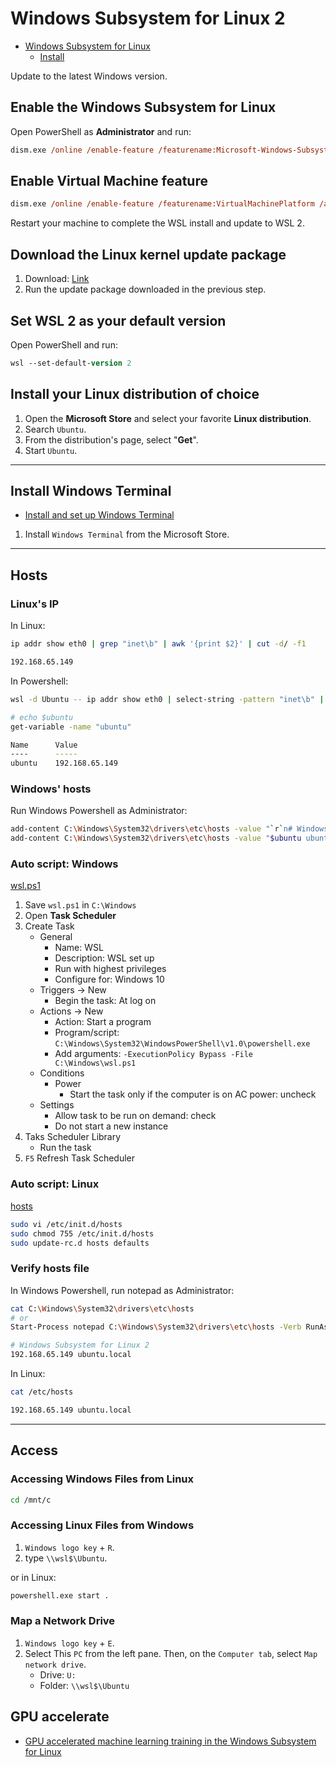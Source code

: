 # Windows Subsystem for Linux 2

- [Windows Subsystem for Linux](https://docs.microsoft.com/en-us/windows/wsl/)
  - [Install](https://docs.microsoft.com/en-us/windows/wsl/install-win10#manual-installation-steps)

Update to the latest Windows version.

## Enable the Windows Subsystem for Linux

Open PowerShell as **Administrator** and run:

```ps
dism.exe /online /enable-feature /featurename:Microsoft-Windows-Subsystem-Linux /all /norestart
```

## Enable Virtual Machine feature

```ps
dism.exe /online /enable-feature /featurename:VirtualMachinePlatform /all /norestart
```

Restart your machine to complete the WSL install and update to WSL 2.

## Download the Linux kernel update package

1. Download: [Link](https://docs.microsoft.com/en-us/windows/wsl/install-win10#step-4---download-the-linux-kernel-update-package)
2. Run the update package downloaded in the previous step.

## Set WSL 2 as your default version

Open PowerShell and run:

```ps
wsl --set-default-version 2
```

## Install your Linux distribution of choice

1. Open the **Microsoft Store** and select your favorite **Linux distribution**.
2. Search `Ubuntu`.
3. From the distribution's page, select "**Get**".
4. Start `Ubuntu`.

---

## Install Windows Terminal

- [Install and set up Windows Terminal](https://docs.microsoft.com/en-us/windows/terminal/get-started)

1. Install `Windows Terminal` from the Microsoft Store.

---

## Hosts

### Linux's IP

In Linux:

```bash
ip addr show eth0 | grep "inet\b" | awk '{print $2}' | cut -d/ -f1

192.168.65.149
```

In Powershell:

```bash
wsl -d Ubuntu -- ip addr show eth0 | select-string -pattern "inet\b" | out-string | %{$_.trim()} | %{($_ -split ' ')[1]} | %{($_ -split '/')[0]} | set-variable -name "ubuntu"
```

```bash
# echo $ubuntu
get-variable -name "ubuntu"

Name      Value
----      -----
ubuntu    192.168.65.149
```

### Windows' hosts

Run Windows Powershell as Administrator:

```bash
add-content C:\Windows\System32\drivers\etc\hosts -value "`r`n# Windows Subsystem for Linux 2"
add-content C:\Windows\System32\drivers\etc\hosts -value "$ubuntu ubuntu.local"
```

### Auto script: Windows

[wsl.ps1](windows/wsl.ps1)

1. Save `wsl.ps1` in `C:\Windows`
1. Open **Task Scheduler**
1. Create Task
   - General
      - Name: WSL
      - Description: WSL set up
      - Run with highest privileges
      - Configure for: Windows 10
   - Triggers → New
     - Begin the task: At log on
   - Actions → New
     - Action: Start a program
     - Program/script: `C:\Windows\System32\WindowsPowerShell\v1.0\powershell.exe`
     - Add arguments: `-ExecutionPolicy Bypass -File C:\Windows\wsl.ps1`
   - Conditions
     - Power
       - Start the task only if the computer is on AC power: uncheck
   - Settings
     - Allow task to be run on demand: check
     - Do not start a new instance
2. Taks Scheduler Library
   - Run the task
3. `F5` Refresh Task Scheduler

### Auto script: Linux

[hosts](linux/hosts)

```bash
sudo vi /etc/init.d/hosts
sudo chmod 755 /etc/init.d/hosts
sudo update-rc.d hosts defaults
```

### Verify hosts file

In Windows Powershell, run notepad as Administrator:

```bash
cat C:\Windows\System32\drivers\etc\hosts
# or
Start-Process notepad C:\Windows\System32\drivers\etc\hosts -Verb RunAs
```

```bash
# Windows Subsystem for Linux 2
192.168.65.149 ubuntu.local
```

In Linux:

```bash
cat /etc/hosts

192.168.65.149 ubuntu.local
```

---

## Access

### Accessing Windows Files from Linux

```bash
cd /mnt/c
```

### Accessing Linux Files from Windows

1. `Windows logo key` + `R`.
2. type `\\wsl$\Ubuntu`.

or in Linux:

```bash
powershell.exe start .
```

### Map a Network Drive

1. `Windows logo key`  + `E`.
2. Select This `PC` from the left pane. Then, on the `Computer tab`, select `Map network drive`.
   - Drive: `U:`
   - Folder: `\\wsl$\Ubuntu`

## GPU accelerate

- [GPU accelerated machine learning training in the Windows Subsystem for Linux](https://docs.microsoft.com/en-us/windows/wsl/tutorials/gpu-compute)
